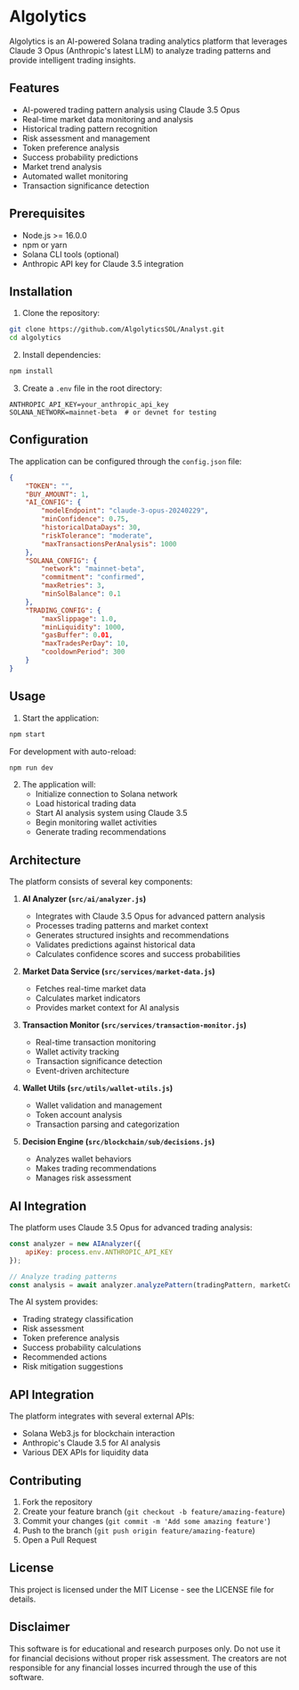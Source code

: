 # Algolytics

Algolytics is an AI-powered Solana trading analytics platform that leverages Claude 3 Opus (Anthropic's latest LLM) to analyze trading patterns and provide intelligent trading insights.

## Features

- AI-powered trading pattern analysis using Claude 3.5 Opus
- Real-time market data monitoring and analysis
- Historical trading pattern recognition
- Risk assessment and management
- Token preference analysis
- Success probability predictions
- Market trend analysis
- Automated wallet monitoring
- Transaction significance detection

## Prerequisites

- Node.js >= 16.0.0
- npm or yarn
- Solana CLI tools (optional)
- Anthropic API key for Claude 3.5 integration

## Installation

1. Clone the repository:
```bash
git clone https://github.com/AlgolyticsSOL/Analyst.git
cd algolytics
```

2. Install dependencies:
```bash
npm install
```

3. Create a `.env` file in the root directory:
```env
ANTHROPIC_API_KEY=your_anthropic_api_key
SOLANA_NETWORK=mainnet-beta  # or devnet for testing
```

## Configuration

The application can be configured through the `config.json` file:

```json
{
    "TOKEN": "",
    "BUY_AMOUNT": 1,
    "AI_CONFIG": {
        "modelEndpoint": "claude-3-opus-20240229",
        "minConfidence": 0.75,
        "historicalDataDays": 30,
        "riskTolerance": "moderate",
        "maxTransactionsPerAnalysis": 1000
    },
    "SOLANA_CONFIG": {
        "network": "mainnet-beta",
        "commitment": "confirmed",
        "maxRetries": 3,
        "minSolBalance": 0.1
    },
    "TRADING_CONFIG": {
        "maxSlippage": 1.0,
        "minLiquidity": 1000,
        "gasBuffer": 0.01,
        "maxTradesPerDay": 10,
        "cooldownPeriod": 300
    }
}
```

## Usage

1. Start the application:
```bash
npm start
```

For development with auto-reload:
```bash
npm run dev
```

2. The application will:
   - Initialize connection to Solana network
   - Load historical trading data
   - Start AI analysis system using Claude 3.5
   - Begin monitoring wallet activities
   - Generate trading recommendations

## Architecture

The platform consists of several key components:

1. **AI Analyzer (`src/ai/analyzer.js`)**
   - Integrates with Claude 3.5 Opus for advanced pattern analysis
   - Processes trading patterns and market context
   - Generates structured insights and recommendations
   - Validates predictions against historical data
   - Calculates confidence scores and success probabilities

2. **Market Data Service (`src/services/market-data.js`)**
   - Fetches real-time market data
   - Calculates market indicators
   - Provides market context for AI analysis

3. **Transaction Monitor (`src/services/transaction-monitor.js`)**
   - Real-time transaction monitoring
   - Wallet activity tracking
   - Transaction significance detection
   - Event-driven architecture

4. **Wallet Utils (`src/utils/wallet-utils.js`)**
   - Wallet validation and management
   - Token account analysis
   - Transaction parsing and categorization

5. **Decision Engine (`src/blockchain/sub/decisions.js`)**
   - Analyzes wallet behaviors
   - Makes trading recommendations
   - Manages risk assessment

## AI Integration

The platform uses Claude 3.5 Opus for advanced trading analysis:

```javascript
const analyzer = new AIAnalyzer({
    apiKey: process.env.ANTHROPIC_API_KEY
});

// Analyze trading patterns
const analysis = await analyzer.analyzePattern(tradingPattern, marketContext);
```

The AI system provides:
- Trading strategy classification
- Risk assessment
- Token preference analysis
- Success probability calculations
- Recommended actions
- Risk mitigation suggestions

## API Integration

The platform integrates with several external APIs:

- Solana Web3.js for blockchain interaction
- Anthropic's Claude 3.5 for AI analysis
- Various DEX APIs for liquidity data

## Contributing

1. Fork the repository
2. Create your feature branch (`git checkout -b feature/amazing-feature`)
3. Commit your changes (`git commit -m 'Add some amazing feature'`)
4. Push to the branch (`git push origin feature/amazing-feature`)
5. Open a Pull Request

## License

This project is licensed under the MIT License - see the LICENSE file for details.

## Disclaimer

This software is for educational and research purposes only. Do not use it for financial decisions without proper risk assessment. The creators are not responsible for any financial losses incurred through the use of this software. 
